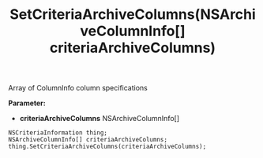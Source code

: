 ﻿---
uid: crmscript_ref_NSCriteriaInformation_SetCriteriaArchiveColumns
title: SetCriteriaArchiveColumns(NSArchiveColumnInfo[] criteriaArchiveColumns)
intellisense: NSCriteriaInformation.SetCriteriaArchiveColumns
keywords: NSCriteriaInformation, GetCriteriaArchiveColumns
so.topic: reference
---

Array of ColumnInfo column specifications

**Parameter:** 
 - **criteriaArchiveColumns** NSArchiveColumnInfo[]

```crmscript
NSCriteriaInformation thing;
NSArchiveColumnInfo[] criteriaArchiveColumns;
thing.SetCriteriaArchiveColumns(criteriaArchiveColumns);
```

